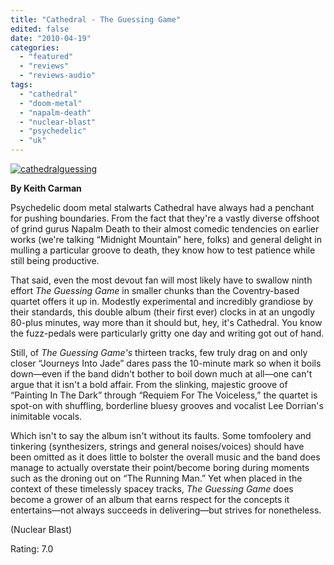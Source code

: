 ```yaml
---
title: "Cathedral - The Guessing Game"
edited: false
date: "2010-04-19"
categories:
  - "featured"
  - "reviews"
  - "reviews-audio"
tags:
  - "cathedral"
  - "doom-metal"
  - "napalm-death"
  - "nuclear-blast"
  - "psychedelic"
  - "uk"
---
```


[![cathedralguessing](http://www.hellbound.ca/wp-content/uploads/2010/04/cathedralguessing.jpg "cathedralguessing")](http://www.hellbound.ca/wp-content/uploads/2010/04/cathedralguessing.jpg)

**By Keith Carman**

Psychedelic doom metal stalwarts Cathedral have always had a penchant for pushing boundaries. From the fact that they're a vastly diverse offshoot of grind gurus Napalm Death to their almost comedic tendencies on earlier works (we're talking “Midnight Mountain” here, folks) and general delight in mulling a particular groove to death, they know how to test patience while still being productive.

That said, even the most devout fan will most likely have to swallow ninth effort _The Guessing Game_ in smaller chunks than the Coventry-based quartet offers it up in. Modestly experimental and incredibly grandiose by their standards, this double album (their first ever) clocks in at an ungodly 80-plus minutes, way more than it should but, hey, it's Cathedral. You know the fuzz-pedals were particularly gritty one day and writing got out of hand.

Still, of _The Guessing Game's_ thirteen tracks, few truly drag on and only closer “Journeys Into Jade” dares pass the 10-minute mark so when it boils down—even if the band didn't bother to boil down much at all—one can't argue that it isn't a bold affair. From the slinking, majestic groove of “Painting In The Dark” through “Requiem For The Voiceless,” the quartet is spot-on with shuffling, borderline bluesy grooves and vocalist Lee Dorrian's inimitable vocals.

Which isn't to say the album isn't without its faults. Some tomfoolery and tinkering (synthesizers, strings and general noises/voices) should have been omitted as it does little to bolster the overall music and the band does manage to actually overstate their point/become boring during moments such as the droning out on “The Running Man.” Yet when placed in the context of these timelessly spacey tracks, _The Guessing Game_ does become a grower of an album that earns respect for the concepts it entertains—not always succeeds in delivering—but strives for nonetheless.

(Nuclear Blast)

Rating: 7.0
